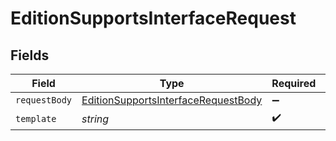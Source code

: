 # EditionSupportsInterfaceRequest


## Fields

| Field                                                                                                 | Type                                                                                                  | Required                                                                                              | Description                                                                                           |
| ----------------------------------------------------------------------------------------------------- | ----------------------------------------------------------------------------------------------------- | ----------------------------------------------------------------------------------------------------- | ----------------------------------------------------------------------------------------------------- |
| `requestBody`                                                                                         | [EditionSupportsInterfaceRequestBody](../../models/operations/editionsupportsinterfacerequestbody.md) | :heavy_minus_sign:                                                                                    | N/A                                                                                                   |
| `template`                                                                                            | *string*                                                                                              | :heavy_check_mark:                                                                                    | Template id                                                                                           |